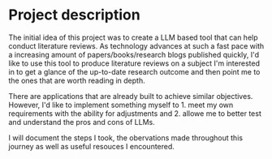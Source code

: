 # Project description

The initial idea of this project was to create a LLM based tool that can help conduct literature reviews. As technology advances at such a fast pace with a increasing amount of papers/books/research blogs published quickly, I'd like to use this tool to produce literature reviews on a subject I'm interested in to get a glance of the up-to-date research outcome and then point me to the ones that are worth reading in depth. 

There are applications that are already built to achieve similar objectives. However, I'd like to implement something myself to 1. meet my own requirements with the ability for adjustments and 2. allowe me to better test and understand the pros and cons of LLMs.

I will document the steps I took, the obervations made throughout this journey as well as useful resouces I encountered. 
